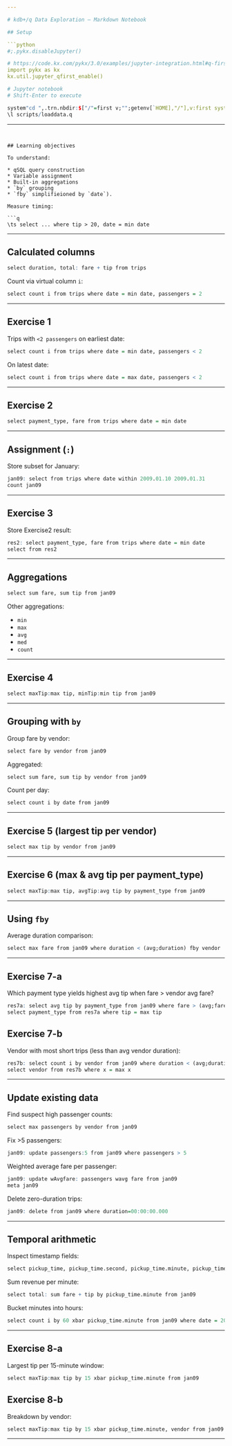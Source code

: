 ```yaml
---

# kdb+/q Data Exploration — Markdown Notebook

## Setup

```python
#;.pykx.disableJupyter()

# https://code.kx.com/pykx/3.0/examples/jupyter-integration.html#q-first-mode
import pykx as kx
kx.util.jupyter_qfirst_enable()

# Jupyter notebook
# Shift-Enter to execute
```

```q
system"cd ",.trn.nbdir:$["/"=first v;"";getenv[`HOME],"/"],v:first system "dirname '",getenv[`JPY_SESSION_NAME],"'"
\l scripts/loaddata.q
```

---
```


## Learning objectives

To understand:

* qSQL query construction
* Variable assignment
* Built-in aggregations
* `by` grouping
* `fby` simplifieioned by `date`).

Measure timing:

```q
\ts select ... where tip > 20, date = min date
```

---

## Calculated columns

```q
select duration, total: fare + tip from trips
```

Count via virtual column `i`:

```q
select count i from trips where date = min date, passengers = 2
```

---

## Exercise 1

Trips with `<2 passengers` on earliest date:

```q
select count i from trips where date = min date, passengers < 2
```

On latest date:

```q
select count i from trips where date = max date, passengers < 2
```

---

## Exercise 2

```q
select payment_type, fare from trips where date = min date
```

---

## Assignment (`:`)

Store subset for January:

```q
jan09: select from trips where date within 2009.01.10 2009.01.31
count jan09
```

---

## Exercise 3

Store Exercise2 result:

```q
res2: select payment_type, fare from trips where date = min date
select from res2
```

---

## Aggregations

```q
select sum fare, sum tip from jan09
```

Other aggregations:

* `min`
* `max`
* `avg`
* `med`
* `count`

---

## Exercise 4

```q
select maxTip:max tip, minTip:min tip from jan09
```

---

## Grouping with `by`

Group fare by vendor:

```q
select fare by vendor from jan09
```

Aggregated:

```q
select sum fare, sum tip by vendor from jan09
```

Count per day:

```q
select count i by date from jan09
```

---

## Exercise 5 (largest tip per vendor)

```q
select max tip by vendor from jan09
```

---

## Exercise 6 (max & avg tip per payment_type)

```q
select maxTip:max tip, avgTip:avg tip by payment_type from jan09
```

---

## Using `fby`

Average duration comparison:

```q
select max fare from jan09 where duration < (avg;duration) fby vendor
```

---

## Exercise 7-a

Which payment type yields highest avg tip when fare > vendor avg fare?

```q
res7a: select avg tip by payment_type from jan09 where fare > (avg;fare) fby vendor
select payment_type from res7a where tip = max tip
```

## Exercise 7-b

Vendor with most short trips (less than avg vendor duration):

```q
res7b: select count i by vendor from jan09 where duration < (avg;duration) fby vendor
select vendor from res7b where x = max x
```

---

## Update existing data

Find suspect high passenger counts:

```q
select max passengers by vendor from jan09
```

Fix >5 passengers:

```q
jan09: update passengers:5 from jan09 where passengers > 5
```

Weighted average fare per passenger:

```q
jan09: update wAvgfare: passengers wavg fare from jan09
meta jan09
```

Delete zero-duration trips:

```q
jan09: delete from jan09 where duration=00:00:00.000
```

---

## Temporal arithmetic

Inspect timestamp fields:

```q
select pickup_time, pickup_time.second, pickup_time.minute, pickup_time.hh from jan09
```

Sum revenue per minute:

```q
select total: sum fare + tip by pickup_time.minute from jan09
```

Bucket minutes into hours:

```q
select count i by 60 xbar pickup_time.minute from jan09 where date = 2009.01.10
```

---

## Exercise 8-a

Largest tip per 15-minute window:

```q
select maxTip:max tip by 15 xbar pickup_time.minute from jan09
```

## Exercise 8-b

Breakdown by vendor:

```q
select maxTip:max tip by 15 xbar pickup_time.minute, vendor from jan09
```

---

